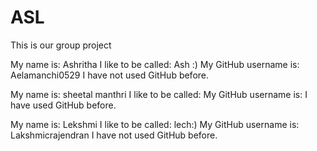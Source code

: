 # ASL
This is our group project

My name is: Ashritha
I like to be called: Ash :)
My GitHub username is: Aelamanchi0529
I have not used GitHub before.




My name is: sheetal manthri
 I like to be called: <sheetal>
 My GitHub username is: <sheetal558>
 I have used GitHub before.
 
 
 
My name is: Lekshmi
I like to be called: lech:)
My GitHub username is: Lakshmicrajendran
I have not used GitHub before.
